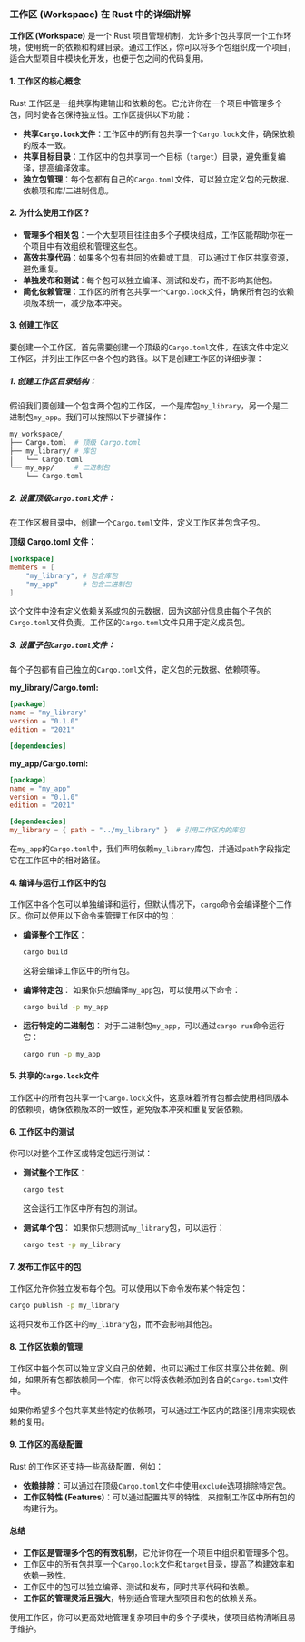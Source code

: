 ### 工作区 (Workspace) 在 Rust 中的详细讲解

**工作区 (Workspace)** 是一个 Rust 项目管理机制，允许多个包共享同一个工作环境，使用统一的依赖和构建目录。通过工作区，你可以将多个包组织成一个项目，适合大型项目中模块化开发，也便于包之间的代码复用。

#### 1. **工作区的核心概念**
Rust 工作区是一组共享构建输出和依赖的包。它允许你在一个项目中管理多个包，同时使各包保持独立性。工作区提供以下功能：
- **共享`Cargo.lock`文件**：工作区中的所有包共享一个`Cargo.lock`文件，确保依赖的版本一致。
- **共享目标目录**：工作区中的包共享同一个目标（`target`）目录，避免重复编译，提高编译效率。
- **独立包管理**：每个包都有自己的`Cargo.toml`文件，可以独立定义包的元数据、依赖项和库/二进制信息。

#### 2. **为什么使用工作区？**
- **管理多个相关包**：一个大型项目往往由多个子模块组成，工作区能帮助你在一个项目中有效组织和管理这些包。
- **高效共享代码**：如果多个包有共同的依赖或工具，可以通过工作区共享资源，避免重复。
- **单独发布和测试**：每个包可以独立编译、测试和发布，而不影响其他包。
- **简化依赖管理**：工作区的所有包共享一个`Cargo.lock`文件，确保所有包的依赖项版本统一，减少版本冲突。

#### 3. **创建工作区**
要创建一个工作区，首先需要创建一个顶级的`Cargo.toml`文件，在该文件中定义工作区，并列出工作区中各个包的路径。以下是创建工作区的详细步骤：

##### 1. 创建工作区目录结构：
假设我们要创建一个包含两个包的工作区，一个是库包`my_library`，另一个是二进制包`my_app`。我们可以按照以下步骤操作：

```bash
my_workspace/
├── Cargo.toml  # 顶级 Cargo.toml
├── my_library/ # 库包
│   └── Cargo.toml
└── my_app/     # 二进制包
    └── Cargo.toml
```

##### 2. 设置顶级`Cargo.toml`文件：
在工作区根目录中，创建一个`Cargo.toml`文件，定义工作区并包含子包。

**顶级 Cargo.toml 文件：**
```toml
[workspace]
members = [
    "my_library", # 包含库包
    "my_app"      # 包含二进制包
]
```

这个文件中没有定义依赖关系或包的元数据，因为这部分信息由每个子包的`Cargo.toml`文件负责。工作区的`Cargo.toml`文件只用于定义成员包。

##### 3. 设置子包`Cargo.toml`文件：
每个子包都有自己独立的`Cargo.toml`文件，定义包的元数据、依赖项等。

**my_library/Cargo.toml:**
```toml
[package]
name = "my_library"
version = "0.1.0"
edition = "2021"

[dependencies]
```

**my_app/Cargo.toml:**
```toml
[package]
name = "my_app"
version = "0.1.0"
edition = "2021"

[dependencies]
my_library = { path = "../my_library" }  # 引用工作区内的库包
```

在`my_app`的`Cargo.toml`中，我们声明依赖`my_library`库包，并通过`path`字段指定它在工作区中的相对路径。

#### 4. **编译与运行工作区中的包**
工作区中各个包可以单独编译和运行，但默认情况下，`cargo`命令会编译整个工作区。你可以使用以下命令来管理工作区中的包：

- **编译整个工作区**：
  ```bash
  cargo build
  ```
  这将会编译工作区中的所有包。

- **编译特定包**：
  如果你只想编译`my_app`包，可以使用以下命令：
  ```bash
  cargo build -p my_app
  ```

- **运行特定的二进制包**：
  对于二进制包`my_app`，可以通过`cargo run`命令运行它：
  ```bash
  cargo run -p my_app
  ```

#### 5. **共享的`Cargo.lock`文件**
工作区中的所有包共享一个`Cargo.lock`文件，这意味着所有包都会使用相同版本的依赖项，确保依赖版本的一致性，避免版本冲突和重复安装依赖。

#### 6. **工作区中的测试**
你可以对整个工作区或特定包运行测试：
- **测试整个工作区**：
  ```bash
  cargo test
  ```
  这会运行工作区中所有包的测试。

- **测试单个包**：
  如果你只想测试`my_library`包，可以运行：
  ```bash
  cargo test -p my_library
  ```

#### 7. **发布工作区中的包**
工作区允许你独立发布每个包。可以使用以下命令发布某个特定包：
```bash
cargo publish -p my_library
```
这将只发布工作区中的`my_library`包，而不会影响其他包。

#### 8. **工作区依赖的管理**
工作区中每个包可以独立定义自己的依赖，也可以通过工作区共享公共依赖。例如，如果所有包都依赖同一个库，你可以将该依赖添加到各自的`Cargo.toml`文件中。

如果你希望多个包共享某些特定的依赖项，可以通过工作区内的路径引用来实现依赖的复用。

#### 9. **工作区的高级配置**
Rust 的工作区还支持一些高级配置，例如：
- **依赖排除**：可以通过在顶级`Cargo.toml`文件中使用`exclude`选项排除特定包。
- **工作区特性 (Features)**：可以通过配置共享的特性，来控制工作区中所有包的构建行为。

#### 总结
- **工作区是管理多个包的有效机制**，它允许你在一个项目中组织和管理多个包。
- 工作区中的所有包共享一个`Cargo.lock`文件和`target`目录，提高了构建效率和依赖一致性。
- 工作区中的包可以独立编译、测试和发布，同时共享代码和依赖。
- **工作区的管理灵活且强大**，特别适合管理大型项目和包的依赖关系。

使用工作区，你可以更高效地管理复杂项目中的多个子模块，使项目结构清晰且易于维护。